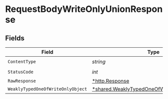 # RequestBodyWriteOnlyUnionResponse


## Fields

| Field                                                                                                         | Type                                                                                                          | Required                                                                                                      | Description                                                                                                   |
| ------------------------------------------------------------------------------------------------------------- | ------------------------------------------------------------------------------------------------------------- | ------------------------------------------------------------------------------------------------------------- | ------------------------------------------------------------------------------------------------------------- |
| `ContentType`                                                                                                 | *string*                                                                                                      | :heavy_check_mark:                                                                                            | N/A                                                                                                           |
| `StatusCode`                                                                                                  | *int*                                                                                                         | :heavy_check_mark:                                                                                            | N/A                                                                                                           |
| `RawResponse`                                                                                                 | [*http.Response](https://pkg.go.dev/net/http#Response)                                                        | :heavy_minus_sign:                                                                                            | N/A                                                                                                           |
| `WeaklyTypedOneOfWriteOnlyObject`                                                                             | [*shared.WeaklyTypedOneOfWriteOnlyObjectOutput](../../models/shared/weaklytypedoneofwriteonlyobjectoutput.md) | :heavy_minus_sign:                                                                                            | OK                                                                                                            |